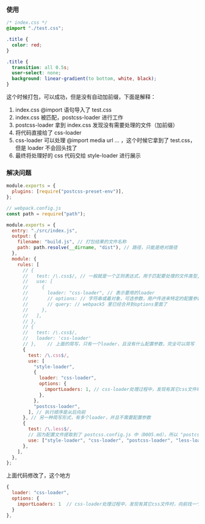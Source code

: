 ### 使用

```css
/* index.css */
@import "./test.css";

.title {
  color: red;
}
```

```css
.title {
  transition: all 0.5s;
  user-select: none;
  background: linear-gradient(to bottom, white, black);
}
```

这个时候打包，可以成功，但是没有自动加前缀，下面是解释：

1. index.css @import 语句导入了 test.css
2. index.css 被匹配，postcss-loader 进行工作
3. postcss-loader 拿到 index.css 发现没有需要处理的文件（加前缀）
4. 将代码直接给了 css-loader
5. css-loader 可以处理 @import media url ... ，这个时候它拿到了 test.css，但是 loader 不会回头找了
6. 最终将处理好的 css 代码交给 style-loader 进行展示

### 解决问题

```js
module.exports = {
  plugins: [require("postcss-preset-env")],
};
```

```js
// webpack.config.js
const path = require("path");

module.exports = {
  entry: "./src/index.js",
  output: {
    filename: "build.js", // 打包结果的文件名称
    path: path.resolve(__dirname, "dist"), // 路径，只能是绝对路径
  },
  module: {
    rules: [
      // {
      //   test: /\.css$/, // 一般就是一个正则表达式，用于匹配要处理的文件类型, \是转移， $表示结尾
      //   use: [
      //     {
      //       loader: "css-loader", // 表示要用的loader
      //       // options: // 字符串或着对象，可选参数，用户传进来特定的配置参数
      //       // query: // webpack5 里已经合并到options里面了
      //     },
      //   ],
      // },
      // {
      //   test: /\.css$/,
      //   loader: 'css-loader'
      // },    // 上面的简写，只有一个loader，且没有什么配置参数，完全可以简写
      {
        test: /\.css$/,
        use: [
          "style-loader",
          {
            loader: "css-loader",
            options: {
              importLoaders: 1, // css-loader处理过程中，发现有其它css文件时，向前找一个loader（postcss-loader），如果想找更多的就增加数字
            },
          },
          "postcss-loader",
        ], // 执行顺序是从后向前
      }, // 另一种简写形式，有多个loader，并且不需要配置参数
      {
        test: /\.less$/,
        // 因为配置文件提取到了 postcss.config.js 中（0005.md），所以 "postcss-loader" 直接写在这就可以了
        use: ["style-loader", "css-loader", "postcss-loader", "less-loader"], // 执行顺序是从后向前
      },
    ],
  },
};
```

上面代码修改了，这个地方

```js
{
  loader: "css-loader",
  options: {
    importLoaders: 1  // css-loader处理过程中，发现有其它css文件时，向前找一个loader（postcss-loader），如果想找更多的就增加数字
  }
},
```
